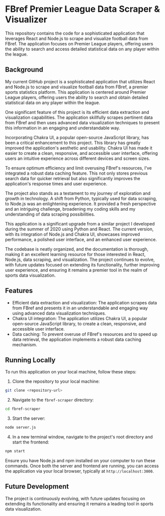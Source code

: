# FBref Premier League Data Scraper & Visualizer

This repository contains the code for a sophisticated application that leverages React and Node.js to scrape and visualize football data from FBref. The application focuses on Premier League players, offering users the ability to search and access detailed statistical data on any player within the league.
## Background
My current GitHub project is a sophisticated application that utilizes React and Node.js to scrape and visualize football data from FBref, a premier sports statistics platform. This application is centered around Premier League players, offering users the ability to search and obtain detailed statistical data on any player within the league.

One significant feature of this project is its efficient data extraction and visualization capabilities. The application skillfully scrapes pertinent data from FBref and then uses advanced data visualization techniques to present this information in an engaging and understandable way.

Incorporating Chakra UI, a popular open-source JavaScript library, has been a critical enhancement to this project. This library has greatly improved the application's aesthetic and usability. Chakra UI has made it easier to create a clean, responsive, and accessible user interface, offering users an intuitive experience across different devices and screen sizes.

To ensure optimum efficiency and limit overusing FBref's resources, I've integrated a robust data caching feature. This not only stores previous search data for quicker retrieval but also significantly improves the application's response times and user experience.

The project also stands as a testament to my journey of exploration and growth in technology. A shift from Python, typically used for data scraping, to Node.js was an enlightening experience. It provided a fresh perspective and an intriguing challenge, broadening my coding skills and my understanding of data scraping possibilities.

This application is a significant upgrade from a similar project I developed during the summer of 2020 using Python and React. The current version, with its integration of Node.js and Chakra UI, showcases improved performance, a polished user interface, and an enhanced user experience.

The codebase is neatly organized, and the documentation is thorough, making it an excellent learning resource for those interested in React, Node.js, data scraping, and visualization. The project continues to evolve, with future updates focused on extending its functionality, further improving user experience, and ensuring it remains a premier tool in the realm of sports data visualization.
## Features

- Efficient data extraction and visualization: The application scrapes data from FBref and presents it in an understandable and engaging way using advanced data visualization techniques.
- Chakra UI integration: The application utilizes Chakra UI, a popular open-source JavaScript library, to create a clean, responsive, and accessible user interface.
- Data caching: To prevent overuse of FBref's resources and to speed up data retrieval, the application implements a robust data caching mechanism.

## Running Locally

To run this application on your local machine, follow these steps:

1. Clone the repository to your local machine:

```bash
git clone <repository-url>
```

2. Navigate to the `fbref-scraper` directory:

```bash
cd fbref-scraper
```

3. Start the server:

```bash
node server.js
```

4. In a new terminal window, navigate to the project's root directory and start the frontend:

```bash
npm start
```

Ensure you have Node.js and npm installed on your computer to run these commands. Once both the server and frontend are running, you can access the application via your local browser, typically at `http://localhost:3000`.

## Future Development

The project is continuously evolving, with future updates focusing on extending its functionality and ensuring it remains a leading tool in sports data visualization.
